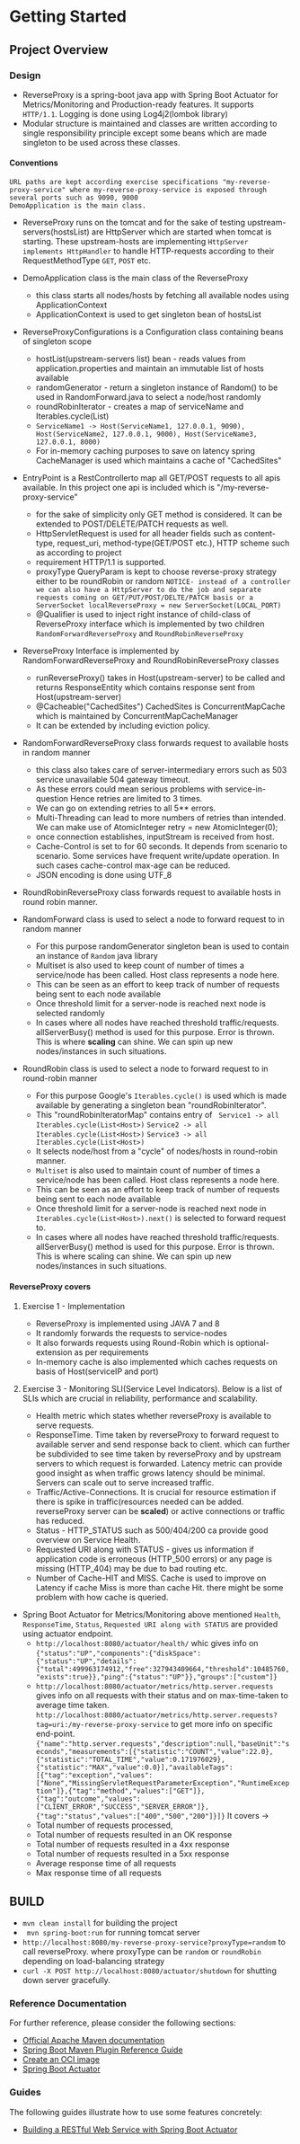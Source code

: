 # Getting Started

## Project Overview
### Design 
* ReverseProxy is a spring-boot java app with Spring Boot Actuator for Metrics/Monitoring and Production-ready features. 
It supports ` HTTP/1.1`. Logging is done using Log4j2(lombok library)
* Modular structure is maintained and classes are written according to single responsibility principle 
except some beans which are made singleton to be used across these classes.
#### Conventions 
    URL paths are kept according exercise specifications "my-reverse-proxy-service" where my-reverse-proxy-service is exposed through several ports such as 9090, 9000
    DemoApplication is the main class.
- ReverseProxy runs on the tomcat and for the sake of testing upstream-servers(hostsList) are HttpServer which are started when tomcat is starting.
  These upstream-hosts are implementing  `HttpServer implements HttpHandler` to handle HTTP-requests according to their RequestMethodType `GET`, `POST` etc.
  
- DemoApplication class is the main class of the ReverseProxy
   * this class starts all nodes/hosts by fetching all available nodes using ApplicationContext
   * ApplicationContext is used to get singleton bean of hostsList
- ReverseProxyConfigurations is a Configuration class containing beans of singleton scope
   * hostList(upstream-servers list) bean - reads values from application.properties and maintain an immutable list of hosts available
   * randomGenerator - return a singleton instance of Random() to be used in RandomForward.java to select a node/host randomly
   * roundRobinIterator - creates a map of serviceName and Iterables.cycle(List<Host>)
   * `ServiceName1 -> Host(ServiceName1, 127.0.0.1, 9090), Host(ServiceName2, 127.0.0.1, 9000), Host(ServiceName3, 127.0.0.1, 8000)`
   * For in-memory caching purposes to save on latency spring CacheManager is used which maintains a cache of "CachedSites"
- EntryPoint is a RestControllerto map all GET/POST requests to all apis available. In this project one api is included which is "/my-reverse-proxy-service"
    * for the sake of simplicity only GET method is considered. It can be extended to POST/DELETE/PATCH requests as well.
    * HttpServletRequest is used for all header fields such as content-type, request_uri, method-type(GET/POST etc.), HTTP scheme such as according to project
    * requirement HTTP/1.1 is supported.
    * proxyType QueryParam is kept to choose reverse-proxy strategy either to be roundRobin or random
    `NOTICE- instead of a controller we can also have a HttpServer to do the job and separate requests coming on GET/PUT/POST/DELTE/PATCH basis or a ServerSocket localReverseProxy = new ServerSocket(LOCAL_PORT)`
    * @Qualifier is used to inject right instance of child-class of ReverseProxy interface which is implemented by two children `RandomForwardReverseProxy` and `RoundRobinReverseProxy`
- ReverseProxy Interface is implemented by RandomForwardReverseProxy and RoundRobinReverseProxy classes
    * runReverseProxy() takes in Host(upstream-server) to be called and returns ResponseEntity which contains response sent from Host(upstream-server)
    * @Cacheable("CachedSites") CachedSites is ConcurrentMapCache which is maintained by ConcurrentMapCacheManager
    * It can be extended by including eviction policy.
- RandomForwardReverseProxy class forwards request to available hosts in random manner
    * this class also takes care of server-intermediary errors such as 503 service unavailable 504 gateway timeout.
    * As these errors could mean serious problems with service-in-question Hence retries are limited to 3 times.
    * We can go on extending retries to all 5** errors.
    * Multi-Threading can lead to more numbers of retries than intended. We can make use of AtomicInteger retry = new AtomicInteger(0);
    * once connection establishes, inputStream is received from host.
    * Cache-Control is set to for 60 seconds. It depends from scenario to scenario. Some services have frequent write/update operation.
      In such cases cache-control max-age can be reduced.
    * JSON encoding is done using UTF_8 
- RoundRobinReverseProxy class forwards request to available hosts in round robin manner.
- RandomForward class is used to select a node to forward request to in random manner
   * For this purpose randomGenerator singleton bean is used to contain an instance of `Random` java library
   * Multiset is also used to keep count of number of times a service/node has been called. Host class represents a node here.
   * This can be seen as an effort to keep track of number of requests being sent to each node available
   * Once threshold limit for a server-node is reached next node is selected randomly
   * In cases where all nodes have reached threshold traffic/requests. allServerBusy() method is used for this purpose.
     Error is thrown. This is where **scaling** can shine. We can spin up new nodes/instances in such situations.
- RoundRobin class is used to select a node to forward request to in round-robin manner
   * For this purpose Google's `Iterables.cycle()` is used which is made available by generating a singleton bean "roundRobinIterator".
   * This "roundRobinIteratorMap" contains entry of
   ` Service1 -> all Iterables.cycle(List<Host>)`
    `Service2 -> all Iterables.cycle(List<Host>)`
    `Service3 -> all Iterables.cycle(List<Host>)`
   * It selects node/host from a "cycle" of nodes/hosts in round-robin manner.
   * `Multiset` is also used to maintain count of number of times a service/node has been called. Host class represents a node here.
   * This can be seen as an effort to keep track of number of requests being sent to each node available
   * Once threshold limit for a server-node is reached next node in `Iterables.cycle(List<Host>).next()` is selected to forward request to.
   * In cases where all nodes have reached threshold traffic/requests. allServerBusy() method is used for this purpose.
     Error is thrown. This is where scaling can shine. We can spin up new nodes/instances in such situations.

#### ReverseProxy covers 
1. Exercise 1 - Implementation 
   - ReverseProxy is implemented using JAVA 7 and 8
   - It randomly forwards the requests to service-nodes 
   - It also forwards requests using Round-Robin which is optional-extension as per requirements
   - In-memory cache is also implemented which caches requests on basis of Host(serviceIP and port)
   
2. Exercise 3 - Monitoring
   SLI(Service Level Indicators). Below is a list of SLIs which are crucial in reliability, performance and scalability. 
    - Health metric which states whether reverseProxy is available to serve requests.
    - ResponseTime. Time taken by reverseProxy to forward request to available server and send response back to client.
      which can further be subdivided to see time taken by reverseProxy and by upstream servers to which request is forwarded.
      Latency metric can provide good insight as when traffic grows latency should be minimal. Servers can scale out to serve increased traffic. 
    - Traffic/Active-Connections. It is crucial for resource estimation if there is spike in traffic(resources needed can be added. 
      reverseProxy server can be **scaled**) or active connections or traffic has reduced.
    - Status - HTTP_STATUS such as 500/404/200 ca provide good overview on Service Health.
    - Requested URI along with STATUS - gives us information if application code is erroneous (HTTP_500 errors)
      or any page is missing (HTTP_404) may be due to bad routing etc. 
    - Number of Cache-HIT and MISS. Cache is used to improve on Latency if cache Miss is more than cache Hit. 
      there might be some problem with how cache is queried. 
      
- Spring Boot Actuator for Metrics/Monitoring
    above mentioned `Health`,  `ResponseTime`, `Status`,  `Requested URI along with STATUS` are provided using actuator endpoint. 
    - `http://localhost:8080/actuator/health/` whic gives info on 
    `{"status":"UP","components":{"diskSpace":{"status":"UP","details":{"total":499963174912,"free":327943409664,"threshold":10485760,"exists":true}},"ping":{"status":"UP"}},"groups":["custom"]}`
    - `http://localhost:8080/actuator/metrics/http.server.requests` gives info on all requests with their status and on max-time-taken to average time taken.
      `http://localhost:8080/actuator/metrics/http.server.requests?tag=uri:/my-reverse-proxy-service` to get more info on specific end-point.
      ``{"name":"http.server.requests","description":null,"baseUnit":"seconds","measurements":[{"statistic":"COUNT","value":22.0},{"statistic":"TOTAL_TIME","value":0.171976029},{"statistic":"MAX","value":0.0}],"availableTags":[{"tag":"exception","values":["None","MissingServletRequestParameterException","RuntimeException"]},{"tag":"method","values":["GET"]},{"tag":"outcome","values":["CLIENT_ERROR","SUCCESS","SERVER_ERROR"]},{"tag":"status","values":["400","500","200"]}]}``
    It covers  ->
    * Total number of requests processed, 
    * Total number of requests resulted in an OK response
    * Total number of requests resulted in a 4xx response
    * Total number of requests resulted in a 5xx response
    * Average response time of all requests
    * Max response time of all requests
    
    
    
## BUILD 
- `mvn clean install` for building the project
- ` mvn spring-boot:run` for running tomcat server
- `http://localhost:8080/my-reverse-proxy-service?proxyType=random` to call reverseProxy. 
where proxyType can be `random` or `roundRobin` depending on load-balancing strategy
- `curl -X POST http://localhost:8080/actuator/shutdown` for shutting down server gracefully. 



### Reference Documentation
For further reference, please consider the following sections:

* [Official Apache Maven documentation](https://maven.apache.org/guides/index.html)
* [Spring Boot Maven Plugin Reference Guide](https://docs.spring.io/spring-boot/docs/2.4.3/maven-plugin/reference/html/)
* [Create an OCI image](https://docs.spring.io/spring-boot/docs/2.4.3/maven-plugin/reference/html/#build-image)
* [Spring Boot Actuator](https://docs.spring.io/spring-boot/docs/2.4.3/reference/htmlsingle/#production-ready)

### Guides
The following guides illustrate how to use some features concretely:
* [Building a RESTful Web Service with Spring Boot Actuator](https://spring.io/guides/gs/actuator-service/)

